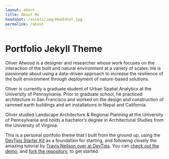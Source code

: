 ```yaml
---
layout: about
title: About Me
headshot: /assets/img/Headshot.jpg
permalink: /about
---
```


# Portfolio Jekyll Theme

Oliver Atwood is a designer and researcher whose work focuses on the interaction of the built and natural environment at a variety of scales. He is passionate about using a data-driven approach to increase the resilience of the built environment through deployment of nature-based solutions.

Oliver is currently a graduate student of Urban Spatial Analytics at the University of Pennsylvania. Prior to graduate school, he practiced architecture in San Francisco and worked on the design and construction of rammed earth buildings and art installations in Nepal and California.

Oliver studied Landscape Architecture & Regional Planning at the University of Pennsylvania and holds a bachelor’s degree in Architectural Studies from the University of Virginia.



This is a personal portfolio theme that I built from the ground up, using the [DevTips Starter Kit](http://devtipsstarterkit.com/) as a foundation for starting, and following closely the amazing tutorial by [Travis Neilson over at DevTips](https://www.youtube.com/watch?v=T6jKLsxbFg4&list=PL0CB3OvPhDA_STygmp3sDenx3UpdOMk7P). You can [check out the demo](lenpaul.github.io/portfolio-jekyll-theme/), and [fork the repository](https://github.com/LeNPaul/portfolio-jekyll-theme/fork), to get started.

